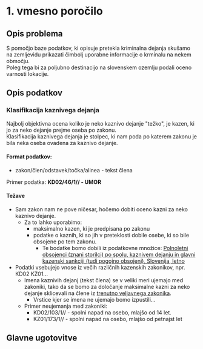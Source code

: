 # 1. vmesno poročilo

## Opis problema
S pomočjo baze podatkov, ki opisuje pretekla kriminalna dejanja skušamo na zemljevidu prikazati čimbolj uporabne informacije o krminalu na nekem območju.  
Poleg tega bi za poljubno destinacijo na slovenskem ozemlju podali oceno varnosti lokacije.

## Opis podatkov

### Klasifikacija kaznivega dejanja
Najbolj objektivna ocena koliko je neko kaznivo dejanje "težko", je kazen, ki jo za neko dejanje prejme oseba po zakonu.  
Klasifikacija kaznivega dejanja je stolpec, ki nam poda po katerem zakonu je bila neka oseba ovadena za kaznivo dejanje.
#### Format podatkov:
- zakon/člen/odstavek/točka/alinea - tekst člena

Primer podatka: **KD02/46/1// - UMOR**  
#### Težave
- Sam zakon nam ne pove ničesar, hočemo dobiti oceno kazni za neko kaznivo dejanje.
  - Za to lahko uporabimo:
    -  maksimalno kazen, ki je predpisana po zakonu
    -  podatke o kaznih, ki so jih v preteklosti dobile osebe, ki so bile obsojene po tem zakonu.
       -  Te bodatke bomo dobili iz podatkovne množice: [Polnoletni obsojenci (znani storilci) po spolu, kaznivem dejanju in glavni kazenski sankciji (tudi pogojno obsojeni), Slovenija, letno](https://podatki.gov.si/dataset/surs1360301s)
- Podatki vsebujejo vnose iz večih različnih kazenskih zakonikov, npr. KD02 KZ01...
  - Imena kaznivih dejanj (tekst člena) se v veliki meri ujemajo med zakoniki, tako da se bomo za določanje maksimalne kazni za neko dejanje sklicevali na člene iz [trenutno veljavnega zakonika](http://pisrs.si/Pis.web/pregledPredpisa?id=ZAKO5050).
    - Vrstice kjer se imena ne ujemajo bomo izpustili...
  - Primer neujemanja med zakoniki:
    - KD02/103/1// - spolni napad na osebo, mlajšo od 14 let.
    - KZ01/173/1// - spolni napad na osebo, mlajšo od petnajst let

## Glavne ugotovitve
